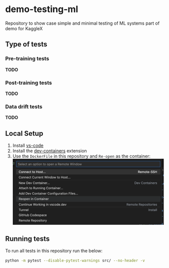 # demo-testing-ml
Repository to show case simple and minimal testing of ML systems part of demo for KaggleX

## Type of tests

### Pre-training tests
__TODO__

### Post-training tests
__TODO__

### Data drift tests
__TODO__

## Local Setup
1) Install [vs-code](https://code.visualstudio.com/download)
2) Install the [dev-containers](https://code.visualstudio.com/docs/devcontainers/tutorial) extension
3) Use the `DockerFile` in this repository and `Re-open` as the container: 
![Open dev container](image.png)

## Running tests
To run all tests in this repository run the below:
```sh
python -m pytest --disable-pytest-warnings src/ --no-header -v
```